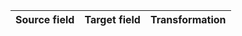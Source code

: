| Source field   | Target field   | Transformation   |
|----------------|----------------|------------------|